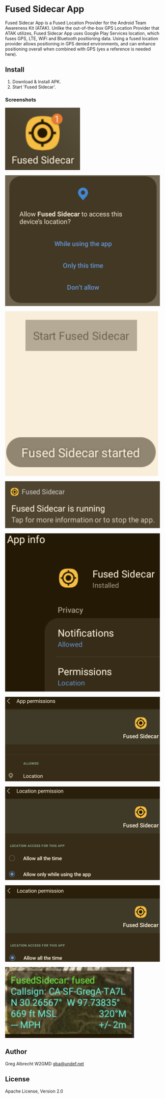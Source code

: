 # Fused Sidecar App

Fused Sidecar App is a Fused Location Provider for the Android Team Awareness Kit (ATAK). Unlike the out-of-the-box GPS Location Provider that ATAK utilizes, Fused Sidecar App uses Google Play Services location, which fuses GPS, LTE, WiFi and Bluetooth positioning data. Using a fused location provider allows positioning in GPS denied environments, and can enhance positioning overall when combined with GPS (yes a reference is needed here).

## Install

1. Download & Install APK.
2. Start 'Fused Sidecar'.

### Screenshots

![Fused Sidecar App icon](docs/icon.png)

![Location Prompt](docs/location_prompt.png)

![Start Fused Sidecar](docs/start.png)

![Fused Sidecar notification](docs/notification.png)

![Fused Sidecar App info](docs/app_info.png)

![Fused Sidecar App permissions](docs/app_permissions.png)

![Fused Sidecar App permissions background off](docs/app_permissions_off.png)

![Fused Sidecar App permissions background on](docs/app_permissions_on.png)

![Fused Sidecar App ATAK](docs/ATAK.png)


## Author
Greg Albrecht W2GMD <gba@undef.net>

## License
Apache License, Version 2.0